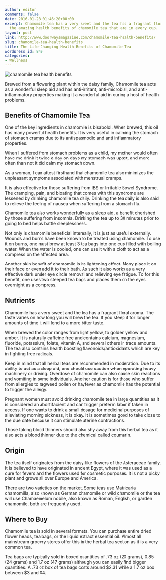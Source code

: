 ```yaml
---
author: editor
comments: false
date: 2016-01-28 01:46:20+00:00
excerpt: Chamomile tea has a very sweet and the tea has a fragrant floral aroma. Discover
  the amazing health benefits of chamomile tea that are in every cup.
layout: post
link: http://www.doorwaysmagazine.com/chamomile-tea-health-benefits/
slug: chamomile-tea-health-benefits
title: The Life-Changing Health Benefits of Chamomile Tea
wordpress_id: 849
categories:
- Wellness
---
```


![chamomile tea health benefits](http://www.doorwaysmagazine.com/wp-content/uploads/chamomile_tea_health_benefits.jpg)

Brewed from a flowering plant within the daisy family, Chamomile tea acts as a wonderful sleep aid and has anti-irritant, anti-microbial, and anti-inflammatory properties making it a wonderful aid in curing a host of health problems. 



## Benefits of Chamomile Tea



One of the key ingredients in chamomile is bisabolol. When brewed, this oil has many powerful health benefits. It is very useful in calming the stomach of stomach cramps due to its antispasmodic and anti inflammatory properties. 

When I suffered from stomach problems as a child, my mother would often have me drink it twice a day on days my stomach was upset, and more often than not it did calm my stomach down. 

As a woman, I can attest firsthand that chamomile tea also minimizes the unpleasant symptoms associated with menstrual cramps. 

It is also effective for those suffering from IBS or Irritable Bowel Syndrome. The cramping, pain, and bloating that comes with this syndrome are lessened by drinking chamomile tea daily. Drinking the tea daily is also said to relieve the feeling of nausea when suffering from a stomach flu. 

Chamomile tea also works wonderfully as a sleep aid, a benefit cherished by those suffering from insomnia. Drinking the tea up to 30 minutes prior to going to bed helps battle sleeplessness. 

Not only is chamomile beneficial internally, it is just as useful externally. Wounds and burns have been known to be treated using chamomile. To use it on burns, one must brew at least 3 tea bags into one cup filled with boiling water. When the water is cooled, one can use it with a cloth to act as a compress on the affected area. 

Another skin benefit of chamomile is its lightening effect. Many place it on their face or even add it to their bath. As such it also works  as a very effective dark under eye circle removal and relieving eye fatigue. To for this benefit, one uses two steeped tea bags and places them on the eyes overnight as a compress. 



## Nutrients



Chamomile has a very sweet and the tea has a fragrant floral aroma. The taste varies on how long you will brew the tea. If you steep it for longer amounts of time it will lend to a more bitter taste. 

When brewed the color ranges from light yellow, to golden yellow and amber. It is naturally caffeine free and contains calcium, magnesium, fluoride, potassium, folate, vitamin A, and several others in trace amounts. The tea also contains health boosting flavonoids/antioxidants which are key in fighting free radicals. 

Keep in mind that all herbal teas are recommended in moderation. Due to its ability to act as a sleep aid, one should use caution when operating heavy machinery or driving. Overdose of chamomile can also cause skin reactions and vomiting in some individuals. Another caution is for those who suffer from allergies to ragweed pollen or hayfever as chamomile has the potential to trigger the allergy. 

Pregnant women must avoid drinking chamomile tea in large quantities as it is considered an abortifacient and can trigger preterm labor if taken in access. If one wants to drink a small dosage for medicinal purposes of alleviating morning sickness, it is okay. It is sometimes good to take close to the due date because it can stimulate uterine contractions.

Those taking blood thinners should also shy away from this herbal tea as it also acts a blood thinner due to the chemical called coumarin. 



## Origin



The tea itself originates from the daisy-like flowers of the Asteraceae family. It is believed to have originated in ancient Egypt, where it was used as a cure for fevers and the flowers used for cosmetic purposes. It is not a picky plant and grows all over Europe and America. 

There are two varieties on the market. Some teas use Matricaria chamomilla, also known as German chamomile or wild chamomile or the tea will use Chamaemelum nobile, also known as Roman, English, or garden chamomile. both are frequently used. 



## Where to Buy



Chamomile tea is sold in several formats. You can purchase entire dried flower heads, tea bags, or the liquid extract essential oil. Almost all mainstream grocery stores offer this in the herbal tea section as it is a very common tea. 

Tea bags are typically sold in boxed quantities of .73 oz (20 grams), 0.85 (24 grams) and 1.7 oz (47 grams) although you can easily find bigger quantities. A .73 oz box of tea bags costs around $2.31 while a 1.7 oz box between $3 and $4. 

